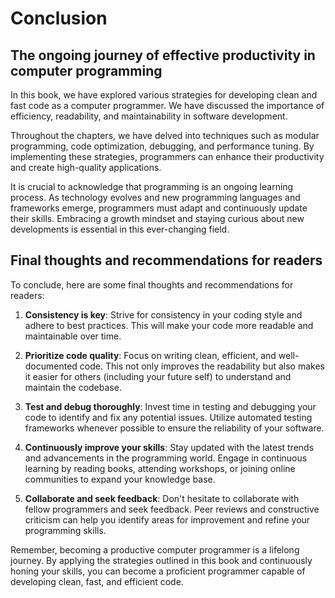 # Conclusion

The ongoing journey of effective productivity in computer programming
---------------------------------------------------------------------

In this book, we have explored various strategies for developing clean and fast code as a computer programmer. We have discussed the importance of efficiency, readability, and maintainability in software development.

Throughout the chapters, we have delved into techniques such as modular programming, code optimization, debugging, and performance tuning. By implementing these strategies, programmers can enhance their productivity and create high-quality applications.

It is crucial to acknowledge that programming is an ongoing learning process. As technology evolves and new programming languages and frameworks emerge, programmers must adapt and continuously update their skills. Embracing a growth mindset and staying curious about new developments is essential in this ever-changing field.

Final thoughts and recommendations for readers
----------------------------------------------

To conclude, here are some final thoughts and recommendations for readers:

1. **Consistency is key**: Strive for consistency in your coding style and adhere to best practices. This will make your code more readable and maintainable over time.

2. **Prioritize code quality**: Focus on writing clean, efficient, and well-documented code. This not only improves the readability but also makes it easier for others (including your future self) to understand and maintain the codebase.

3. **Test and debug thoroughly**: Invest time in testing and debugging your code to identify and fix any potential issues. Utilize automated testing frameworks whenever possible to ensure the reliability of your software.

4. **Continuously improve your skills**: Stay updated with the latest trends and advancements in the programming world. Engage in continuous learning by reading books, attending workshops, or joining online communities to expand your knowledge base.

5. **Collaborate and seek feedback**: Don't hesitate to collaborate with fellow programmers and seek feedback. Peer reviews and constructive criticism can help you identify areas for improvement and refine your programming skills.

Remember, becoming a productive computer programmer is a lifelong journey. By applying the strategies outlined in this book and continuously honing your skills, you can become a proficient programmer capable of developing clean, fast, and efficient code.